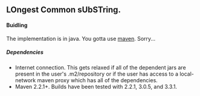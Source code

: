 LOngest Common sUbSTring.
-------------------------

#### Buidling
The implementation is in java. You gotta use [maven](http://maven.apache.org/ "Maven Home"). Sorry...

##### Dependencies
- Internet connection. This gets relaxed if all of the dependent jars are present in the user's .m2/repository or if the user has access to a local-network maven proxy which has all of the dependencies.
- Maven 2.2.1+. Builds have been tested with 2.2.1, 3.0.5, and 3.3.1.

